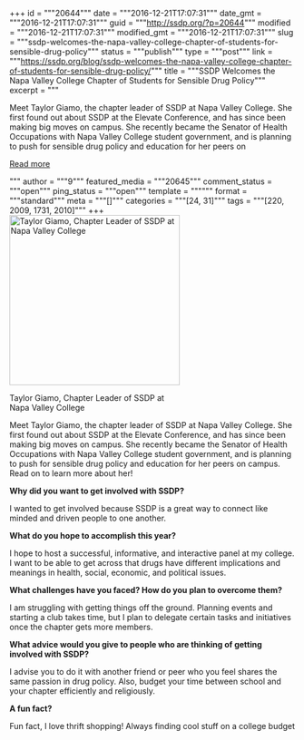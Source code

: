 +++
id = """20644"""
date = """2016-12-21T17:07:31"""
date_gmt = """2016-12-21T17:07:31"""
guid = """http://ssdp.org/?p=20644"""
modified = """2016-12-21T17:07:31"""
modified_gmt = """2016-12-21T17:07:31"""
slug = """ssdp-welcomes-the-napa-valley-college-chapter-of-students-for-sensible-drug-policy"""
status = """publish"""
type = """post"""
link = """https://ssdp.org/blog/ssdp-welcomes-the-napa-valley-college-chapter-of-students-for-sensible-drug-policy/"""
title = """SSDP Welcomes the Napa Valley College Chapter of Students for Sensible Drug Policy"""
excerpt = """<p>Meet Taylor Giamo, the chapter leader of SSDP at Napa Valley College. She first found out about SSDP at the Elevate Conference, and has since been making big moves on campus. She recently became the Senator of Health Occupations with Napa Valley College student government, and is planning to push for sensible drug policy and education for her peers on</p>
<div class="h10"></div>
<p><a class="more-link2 flat" href="https://ssdp.org/blog/ssdp-welcomes-the-napa-valley-college-chapter-of-students-for-sensible-drug-policy/">Read more</a></p>
"""
author = """9"""
featured_media = """20645"""
comment_status = """open"""
ping_status = """open"""
template = """"""
format = """standard"""
meta = """[]"""
categories = """[24, 31]"""
tags = """[220, 2009, 1731, 2010]"""
+++
<div id="attachment_20645" style="width: 310px" class="wp-caption alignright"><a href="/assets/profile.png"><img class="size-medium wp-image-20645" src="http://ssdp.org/assets/profile-300x300.png" alt="Taylor Giamo, Chapter Leader of SSDP at Napa Valley College" width="300" height="300" /></a><p class="wp-caption-text">Taylor Giamo, Chapter Leader of SSDP at Napa Valley College</p></div>

Meet Taylor Giamo, the chapter leader of SSDP at Napa Valley College. She first found out about SSDP at the Elevate Conference, and has since been making big moves on campus. She recently became the Senator of Health Occupations with Napa Valley College student government, and is planning to push for sensible drug policy and education for her peers on campus. Read on to learn more about her!

<strong>Why did you want to get involved with SSDP?</strong>

I wanted to get involved because SSDP is a great way to connect like minded and driven people to one another.

<strong>What do you hope to accomplish this year?</strong>

I hope to host a successful, informative, and interactive panel at my college. I want to be able to get across that drugs have different implications and meanings in health, social, economic, and political issues.

<strong>What challenges have you faced? How do you plan to overcome them?</strong>

I am struggling with getting things off the ground. Planning events and starting a club takes time, but I plan to delegate certain tasks and initiatives once the chapter gets more members.

<strong>What advice would you give to people who are thinking of getting involved with SSDP?     </strong>

I advise you to do it with another friend or peer who you feel shares the same passion in drug policy. Also, budget your time between school and your chapter efficiently and religiously.

<strong>A fun fact?</strong>

Fun fact, I love thrift shopping! Always finding cool stuff on a college budget

&nbsp;
